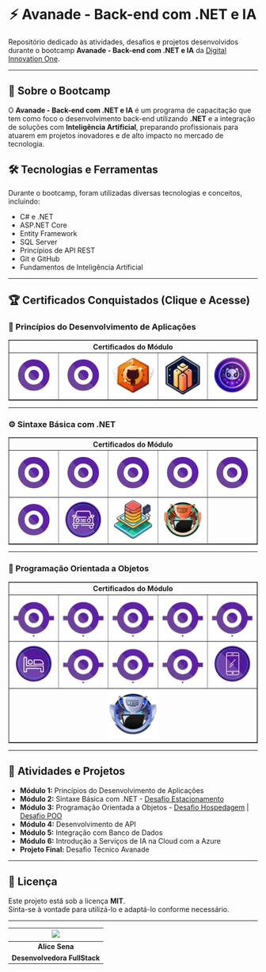 <div align="center">

# ⚡ Avanade - Back-end com .NET e IA

</div>

Repositório dedicado às atividades, desafios e projetos desenvolvidos durante o bootcamp **Avanade - Back-end com .NET e IA** da [Digital Innovation One](https://www.dio.me/).

---

## 📌 Sobre o Bootcamp
O **Avanade - Back-end com .NET e IA** é um programa de capacitação que tem como foco o desenvolvimento back-end utilizando **.NET** e a integração de soluções com **Inteligência Artificial**, preparando profissionais para atuarem em projetos inovadores e de alto impacto no mercado de tecnologia.

## 🛠 Tecnologias e Ferramentas
Durante o bootcamp, foram utilizadas diversas tecnologias e conceitos, incluindo:
- C# e .NET
- ASP.NET Core
- Entity Framework
- SQL Server
- Princípios de API REST
- Git e GitHub
- Fundamentos de Inteligência Artificial

---

## 🏆 Certificados Conquistados (Clique e Acesse)

### 🧩 Princípios do Desenvolvimento de Aplicações
<table border="1">
  <thead>
    <tr>
      <th colspan="5">Certificados do Módulo</th>
    </tr>
  </thead>
  <tbody>
    <tr>
      <td><a href="https://hermes.dio.me/certificates/BV0ONWBC.pdf"><img src="./badges/csharp.webp" width="100px"></a></td>
      <td><a href="https://hermes.dio.me/certificates/410FUWJI.pdf"><img src="./badges/csharp.webp" width="100px"></a></td>
      <td><a href="https://hermes.dio.me/certificates/U0XUNBCL.pdf"><img src="./badges/github.webp" width="100px"></a></td>
      <td><a href="https://hermes.dio.me/certificates/6XTBRBNU.pdf"><img src="./badges/portfolio.webp" width="100px"></a></td>
      <td><a href="https://hermes.dio.me/certificates/OC0HGIJ5.pdf"><img src="./badges/opens.webp" width="100px"></a></td>
    </tr>
  </tbody>
</table>

---

### ⚙️ Sintaxe Básica com .NET
<table border="1">
  <thead>
    <tr>
      <th colspan="5">Certificados do Módulo</th>
    </tr>
  </thead>
  <tbody>
    <tr>
      <td><a href="https://hermes.dio.me/certificates/PEBJAW6G.pdf"><img src="./badges/csharp.webp" width="100px"></a></td>
      <td><a href="https://hermes.dio.me/certificates/RLSDVQQJ.pdf"><img src="./badges/csharp.webp" width="100px"></a></td>
      <td><a href="https://hermes.dio.me/certificates/PPRFNNGR.pdf"><img src="./badges/csharp.webp" width="100px"></a></td>
      <td><a href="https://hermes.dio.me/certificates/UHGKKRCW.pdf"><img src="./badges/csharp.webp" width="100px"></a></td>
      <td><a href="https://hermes.dio.me/certificates/5YU0WKW6.pdf"><img src="./badges/csharp.webp" width="100px"></a></td>
    </tr>
    <tr>
      <td><a href="https://hermes.dio.me/certificates/XBLJYY2A.pdf"><img src="./badges/csharp.webp" width="100px"></a></td>
      <td><a href="https://hermes.dio.me/certificates/XJQQ674Z.pdf"><img src="./badges/desafio.webp" width="100px"></a></td>
      <td><a href="https://hermes.dio.me/certificates/ILPAH33Y.pdf"><img src="./badges/desafiocomp.webp" width="100px"></a></td>
      <td><a href="./desafios"><img src="./badges/desafio3.webp" width="100px"></a></td>
      <td></td>
    </tr>
  </tbody>
</table>

---

### 🧱 Programação Orientada a Objetos
<table border="1">
  <thead>
    <tr>
      <th colspan="5">Certificados do Módulo</th>
    </tr>
  </thead>
  <tbody>
    <tr>
      <td><a href="https://hermes.dio.me/certificates/4NW4R7VH.pdf"><img src="./badges/csdois.webp" width="100px"></a></td>
      <td><a href="https://hermes.dio.me/certificates/OVCOAUVW.pdf"><img src="./badges/csdois.webp" width="100px"></a></td>
      <td><a href="https://hermes.dio.me/certificates/WRECTEY0.pdf"><img src="./badges/csdois.webp" width="100px"></a></td>
      <td><a href="https://hermes.dio.me/certificates/EBEVAHAA.pdf"><img src="./badges/csdois.webp" width="100px"></a></td>
      <td><a href="https://hermes.dio.me/certificates/CXTLYEAV.pdf"><img src="./badges/csdois.webp" width="100px"></a></td>
    </tr>
    <tr>
      <td><a href="https://hermes.dio.me/certificates/RUD7WI58.pdf"><img src="./badges/desafiodois.webp" width="100px"></a></td>
      <td><a href="https://hermes.dio.me/certificates/CN9XEGPZ.pdf"><img src="./badges/csdois.webp" width="100px"></a></td>
      <td><a href="https://hermes.dio.me/certificates/N03HXLF3.pdf"><img src="./badges/csdois.webp" width="100px"></a></td>
      <td><a href="https://hermes.dio.me/certificates/9C1T82SE.pdf"><img src="./badges/csdois.webp" width="100px"></a></td>
      <td><a href="https://hermes.dio.me/certificates/C1MQMLBF.pdf"><img src="./badges/desafio4.webp" width="100px"></a></td>
    </tr>
    <tr>
      <td colspan="5" align="center">
        <a href="./desafios/ModelandoObjetosEClasses/"><img src="./badges/desafio5.webp" width="100px"></a>
      </td>
    </tr>
  </tbody>
</table>

---

## 📌 Atividades e Projetos
- **Módulo 1:** Princípios do Desenvolvimento de Aplicações 
- **Módulo 2:** Sintaxe Básica com .NET - [Desafio Estacionamento](https://github.com/alicessena/trilhaNetFundamentosDesafio)
- **Módulo 3:** Programação Orientada a Objetos - [Desafio Hospedagem](https://github.com/alicessena/TrilhaNetExplorandoDesafio) | [Desafio POO](https://github.com/alicessena/TrilhaNetPooDesafio)
- **Módulo 4:** Desenvolvimento de API
- **Módulo 5:** Integração com Banco de Dados
- **Módulo 6:** Introdução a Serviços de IA na Cloud com a Azure
- **Projeto Final:** Desafio Técnico Avanade

---

## 📜 Licença
Este projeto está sob a licença **MIT**.  
Sinta-se à vontade para utilizá-lo e adaptá-lo conforme necessário.

---

| <img width="120" src="https://github.com/alicessena.png"> |
|:----------------------------------------------------------:|
| **Alice Sena** |
| **Desenvolvedora FullStack** |

